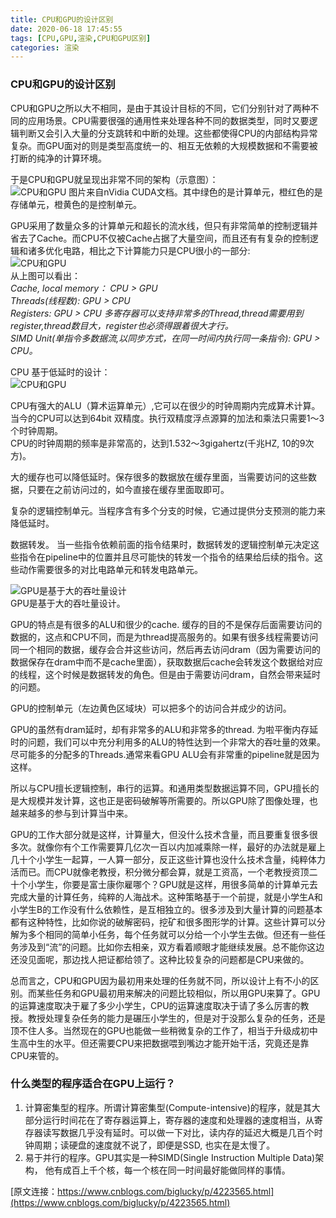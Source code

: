 ```yaml
---
title: CPU和GPU的设计区别
date: 2020-06-18 17:45:55
tags: [CPU,GPU,渲染,CPU和GPU区别]
categories: 渲染
---
```


### CPU和GPU的设计区别
CPU和GPU之所以大不相同，是由于其设计目标的不同，它们分别针对了两种不同的应用场景。CPU需要很强的通用性来处理各种不同的数据类型，同时又要逻辑判断又会引入大量的分支跳转和中断的处理。这些都使得CPU的内部结构异常复杂。而GPU面对的则是类型高度统一的、相互无依赖的大规模数据和不需要被打断的纯净的计算环境。  
  
于是CPU和GPU就呈现出非常不同的架构（示意图）：  
![CPU和GPU](/images/cpu_and_gpu/cpu_and_gpu.jpg)<!--more-->
图片来自nVidia CUDA文档。其中绿色的是计算单元，橙红色的是存储单元，橙黄色的是控制单元。  
  
GPU采用了数量众多的计算单元和超长的流水线，但只有非常简单的控制逻辑并省去了Cache。而CPU不仅被Cache占据了大量空间，而且还有有复杂的控制逻辑和诸多优化电路，相比之下计算能力只是CPU很小的一部分:  
![CPU和GPU](/images/cpu_and_gpu/cpu_and_gpu2.jpg)  
从上图可以看出：  
*Cache, local memory： CPU > GPU  
Threads(线程数): GPU > CPU  
Registers: GPU > CPU  多寄存器可以支持非常多的Thread,thread需要用到register,thread数目大，register也必须得跟着很大才行。    
SIMD Unit(单指令多数据流,以同步方式，在同一时间内执行同一条指令): GPU > CPU。*  
  
CPU 基于低延时的设计：  
![CPU和GPU](/images/cpu_and_gpu/cpu.jpg)
  
CPU有强大的ALU（算术运算单元）,它可以在很少的时钟周期内完成算术计算。  
当今的CPU可以达到64bit 双精度。执行双精度浮点源算的加法和乘法只需要1～3个时钟周期。  
CPU的时钟周期的频率是非常高的，达到1.532～3gigahertz(千兆HZ, 10的9次方)。  
  
大的缓存也可以降低延时。保存很多的数据放在缓存里面，当需要访问的这些数据，只要在之前访问过的，如今直接在缓存里面取即可。  
  
复杂的逻辑控制单元。当程序含有多个分支的时候，它通过提供分支预测的能力来降低延时。  
  
数据转发。 当一些指令依赖前面的指令结果时，数据转发的逻辑控制单元决定这些指令在pipeline中的位置并且尽可能快的转发一个指令的结果给后续的指令。这些动作需要很多的对比电路单元和转发电路单元。   
  
![GPU是基于大的吞吐量设计](/images/cpu_and_gpu/gpu_dram.jpg)  
GPU是基于大的吞吐量设计。  
  
GPU的特点是有很多的ALU和很少的cache. 缓存的目的不是保存后面需要访问的数据的，这点和CPU不同，而是为thread提高服务的。如果有很多线程需要访问同一个相同的数据，缓存会合并这些访问，然后再去访问dram（因为需要访问的数据保存在dram中而不是cache里面），获取数据后cache会转发这个数据给对应的线程，这个时候是数据转发的角色。但是由于需要访问dram，自然会带来延时的问题。  
  
GPU的控制单元（左边黄色区域块）可以把多个的访问合并成少的访问。  
  
GPU的虽然有dram延时，却有非常多的ALU和非常多的thread. 为啦平衡内存延时的问题，我们可以中充分利用多的ALU的特性达到一个非常大的吞吐量的效果。尽可能多的分配多的Threads.通常来看GPU ALU会有非常重的pipeline就是因为这样。  
  
所以与CPU擅长逻辑控制，串行的运算。和通用类型数据运算不同，GPU擅长的是大规模并发计算，这也正是密码破解等所需要的。所以GPU除了图像处理，也越来越多的参与到计算当中来。  
  
GPU的工作大部分就是这样，计算量大，但没什么技术含量，而且要重复很多很多次。就像你有个工作需要算几亿次一百以内加减乘除一样，最好的办法就是雇上几十个小学生一起算，一人算一部分，反正这些计算也没什么技术含量，纯粹体力活而已。而CPU就像老教授，积分微分都会算，就是工资高，一个老教授资顶二十个小学生，你要是富士康你雇哪个？GPU就是这样，用很多简单的计算单元去完成大量的计算任务，纯粹的人海战术。这种策略基于一个前提，就是小学生A和小学生B的工作没有什么依赖性，是互相独立的。很多涉及到大量计算的问题基本都有这种特性，比如你说的破解密码，挖矿和很多图形学的计算。这些计算可以分解为多个相同的简单小任务，每个任务就可以分给一个小学生去做。但还有一些任务涉及到“流”的问题。比如你去相亲，双方看着顺眼才能继续发展。总不能你这边还没见面呢，那边找人把证都给领了。这种比较复杂的问题都是CPU来做的。  
  
总而言之，CPU和GPU因为最初用来处理的任务就不同，所以设计上有不小的区别。而某些任务和GPU最初用来解决的问题比较相似，所以用GPU来算了。GPU的运算速度取决于雇了多少小学生，CPU的运算速度取决于请了多么厉害的教授。教授处理复杂任务的能力是碾压小学生的，但是对于没那么复杂的任务，还是顶不住人多。当然现在的GPU也能做一些稍微复杂的工作了，相当于升级成初中生高中生的水平。但还需要CPU来把数据喂到嘴边才能开始干活，究竟还是靠CPU来管的。  

### 什么类型的程序适合在GPU上运行？
1. 计算密集型的程序。所谓计算密集型(Compute-intensive)的程序，就是其大部分运行时间花在了寄存器运算上，寄存器的速度和处理器的速度相当，从寄存器读写数据几乎没有延时。可以做一下对比，读内存的延迟大概是几百个时钟周期；读硬盘的速度就不说了，即便是SSD, 也实在是太慢了。
2. 易于并行的程序。GPU其实是一种SIMD(Single Instruction Multiple Data)架构， 他有成百上千个核，每一个核在同一时间最好能做同样的事情。

[原文连接：https://www.cnblogs.com/biglucky/p/4223565.html](https://www.cnblogs.com/biglucky/p/4223565.html)


